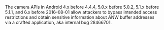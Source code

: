 The camera APIs in Android 4.x before 4.4.4, 5.0.x before 5.0.2, 5.1.x before 5.1.1, and 6.x before 2016-08-01 allow attackers to bypass intended access restrictions and obtain sensitive information about ANW buffer addresses via a crafted application, aka internal bug 28466701.